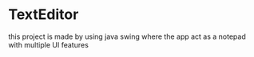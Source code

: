 # TextEditor
this project is made by using java swing where the app act as a notepad with multiple UI features 
